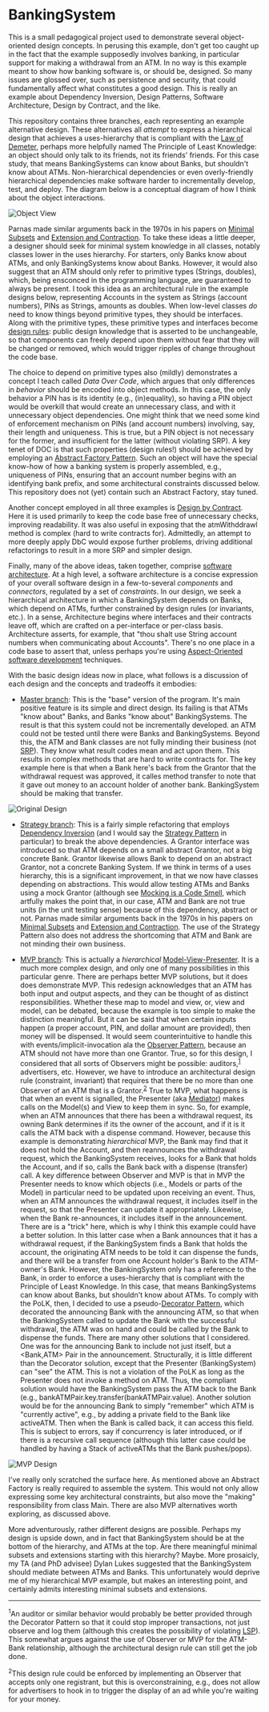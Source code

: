 # BankingSystem

This is a small pedagogical project used to demonstrate several object-oriented design concepts.  In perusing this example, don't get too caught up in the fact that the example supposedly involves banking, in particular support for making a withdrawal from an ATM.  In no way is this example meant to show how banking software is, or should be, designed.  So many issues are glossed over, such as persistence and security, that could fundamentally affect what constitutes a good design.  This is really an example about Dependency Inversion, Design Patterns, Software Architecture, Design by Contract, and the like.

This repository contains three branches, each representing an example alternative design.  These alternatives all _attempt_ to express a hierarchical design that achieves a uses-hierarchy that is compliant with the [Law of Demeter](https://en.wikipedia.org/wiki/Law_of_Demeter), perhaps more helpfully named The Principle of Least Knowledge: an object should only talk to its friends, not its friends' friends.  For this case study, that means BankingSystems can know about Banks, but shouldn't know about ATMs.  Non-hierarchical dependencies or even overly-friendly hierarchical dependencies make software harder to incrementally develop, test, and deploy.  The diagram below is a conceptual diagram of how I think about the object interactions.

![Object View](etc/images/ObjectView.png)

Parnas made similar arguments back in the 1970s in his papers on [Minimal Subsets](https://ieeexplore.ieee.org/document/1702387) and [Extension and Contraction](https://ieeexplore.ieee.org/document/1702607).  To take these ideas a little deeper, a designer should seek for minimal system knowledge in all classes, notably classes lower in the uses hierarchy.  For starters, only Banks know about ATMs, and only BankingSystems know about Banks.  However, it would also suggest that an ATM should only refer to primitive types (Strings, doubles), which, being ensconced in the programming language, are guaranteed to always be present.  I took this idea as an architectural rule in the example designs below, representing Accounts in the system as Strings (account numbers), PINs as Strings, amounts as doubles.  When low-level classes _do_ need to know things beyond primitive types, they should be interfaces.  Along with the primitive types, these primitive types and interfaces become [design rules](https://www.amazon.com/Design-Rules-Vol-Power-Modularity/dp/0262024667): public design knowledge that is asserted to be unchangeable, so that components can freely depend upon them without fear that they will be changed or removed, which would trigger ripples of change throughout the code base.

The choice to depend on primitive types also (mildly) demonstrates a concept I teach called _Data Over Code_, which argues that only differences in _behavior_ should be encoded into object methods.  In this case, the only behavior a PIN has is its identity (e.g., (in)equality), so having a PIN object would be overkill that would create an unnecessary class, and with it unnecessary object dependencies.  One might think that we need some kind of enforcement mechanism on PINs (and account numbers) involving, say, their length and uniqueness.  This is true, but a PIN object is not necessary for the former, and insufficient for the latter (without violating SRP).  A key tenet of DOC is that such properties (design rules!) should be achieved by employing an [Abstract Factory Pattern](https://en.wikipedia.org/wiki/Abstract_factory_pattern).  Such an object will have the special know-how of how a banking system is properly assembled, e.g., uniqueness of PINs, ensuring that an account number begins with an identifying bank prefix, and some architectural constraints discussed below.  This repository does not (yet) contain such an Abstract Factory, stay tuned.

Another concept employed in all three examples is [Design by Contract](https://ieeexplore.ieee.org/document/161279).  Here it is used primarily to keep the code base free of unnecessary checks, improving readability.  It was also useful in exposing that the atmWithddrawl method is complex (hard to write contracts for).  Admittedly, an attempt to more deeply apply DbC would expose further problems, driving additional refactorings to result in a more SRP and simpler design.

Finally, many of the above ideas, taken together, comprise [software architecture](http://www.cs.cmu.edu/afs/cs/project/able/www/paper_abstracts/intro_softarch.html).  At a high level, a software architecture is a concise expression of your overall software design in a few-to-several _components_ and _connectors_, regulated by a set of _constraints_.  In our design, we seek a hierarchical architecture in which a BankingSystem depends on Banks, which depend on ATMs, further constrained by design rules (or invariants, etc.).  In a sense, Architecture begins where interfaces and their contracts leave off, which are crafted on a per-interface or per-class basis.  Architecture asserts, for example, that "thou shalt use String account numbers when communicating about Accounts".  There's no one place in a code base to assert that, unless perhaps you're using [Aspect-Oriented software development](https://en.wikipedia.org/wiki/Aspect-oriented_programming) techniques.

With the basic design ideas now in place, what follows is a discussion of each design and the concepts and tradeoffs it embodies:

- [Master branch](https://github.com/wggster/BankingSystem): This is the "base" version of the program.  It's main positive feature is its simple and direct design.  Its failing is that ATMs "know about" Banks, and Banks "know about" BankingSystems.  The result is that this system could not be incrementally developed.  an ATM could not be tested until there were Banks and BankingSystems.  Beyond this, the ATM and Bank classes are not fully minding their business (not [SRP](https://en.wikipedia.org/wiki/Single-responsibility_principle)).  They know what result codes mean and act upon them.  This results in complex methods that are hard to write contracts for.  The key example here is that when a Bank here's back from the Grantor that the withdrawal request was approved, it calles method transfer to note that it gave out money to an account holder of another bank.  BankingSystem should be making that transfer.

![Original Design](etc/images/Original.png)

- [Strategy branch](https://github.com/wggster/BankingSystem/tree/strategy): This is a fairly simple refactoring that employs [Dependency Inversion](https://en.wikipedia.org/wiki/Dependency_inversion_principle) (and I would say the [Strategy Pattern](https://en.wikipedia.org/wiki/Strategy_pattern) in particular) to break the above dependencies.  A Grantor interface was introduced so that ATM depends on a small abstract Grantor, not a big concrete Bank.  Grantor likewise allows Bank to depend on an abstract Grantor, not a concrete Banking System.  If we think in terms of a uses hierarchy, this is a significant improvement, in that we now have classes depending on abstractions.  This would allow testing ATMs and Banks using a mock Grantor (although see [Mocking is a Code Smell](https://medium.com/javascript-scene/mocking-is-a-code-smell-944a70c90a6a), which artfully makes the point that, in our case, ATM and Bank are not true units (in the unit testing sense) because of this dependency, abstract or not.  Parnas made similar arguments back in the 1970s in his papers on [Minimal Subsets](https://ieeexplore.ieee.org/document/1702387) and [Extension and Contraction](https://ieeexplore.ieee.org/document/1702607).  The use of the Strategy Pattern also does not address the shortcoming that ATM and Bank are not minding their own business.

- [MVP branch](https://github.com/wggster/BankingSystem/tree/mvp): This is actually a _hierarchical_ [Model-View-Presenter](https://en.wikipedia.org/wiki/Model%E2%80%93view%E2%80%93presenter).  It is a much more complex design, and only one of many possibilities in this particular genre.  There are perhaps better MVP solutions, but it does does demonstrate MVP.  This redesign acknowledges that an ATM has both input and output aspects, and they can be thought of as distinct responsibilities.  Whether these map to model and view, or, view and model, can be debated, because the example is too simple to make the distinction meaningful.  But it can be said that when certain inputs happen (a proper account, PIN, and dollar amount are provided), then money will be dispensed.  It would seem counterintuitive to handle this with events/implicit-invocation ala the [Observer Pattern](https://en.wikipedia.org/wiki/Observer_pattern), because an ATM should not have more than one Grantor.  True, so for this design, I considered that all sorts of Observers might be possible: auditors,<sup>[1](#footnote1)</sup> advertisers, etc.  However, we have to introduce an architectural design rule (constraint, invariant) that requires that there be no more than one Observer of an ATM that is a Grantor.<sup>[2](#footnote2)</sup>  True to MVP, what happens is that when an event is signalled, the Presenter (aka [Mediator](https://en.wikipedia.org/wiki/Mediator_pattern)) makes calls on the Model(s) and View to keep them in sync.  So, for example, when an ATM announces that there has been a withdrawal request, its owning Bank determines if its the owner of the account, and if it is it calls the ATM back with a dispense command.  However, because this example is demonstrating _hierarchical_ MVP, the Bank may find that it does not hold the Account, and then reannounces the withdrawal request, which the BankingSystem receives, looks for a Bank that holds the Account, and if so, calls the Bank back with a dispense (transfer) call.  A key difference between Observer and MVP is that in MVP the Presenter needs to know which objects (i.e., Models or parts of the Model) in particular need to be updated upon receiving an event.  Thus, when an ATM announces the withdrawal request, it includes itself in the request, so that the Presenter can update it appropriately.  Likewise, when the Bank re-announces, it includes itself in the announcement.  There are is a "trick" here, which is why I think this example could have a better solution.  In this latter case when a Bank announces that it has a withdrawal request, if the BankingSystem finds a Bank that holds the account, the originating ATM needs to be told it can dispense the funds, and there will be a transfer from one Account holder's Bank to the ATM-owner's Bank.  However, the BankingSystem only has a reference to the Bank, in order to enforce a uses-hierarchy that is compliant with the Principle of Least Knowledge.  In this case, that means BankingSystems can know about Banks, but shouldn't know about ATMs.  To comply with the PoLK, then, I decided to use a pseudo-[Decorator Pattern](https://en.wikipedia.org/wiki/Decorator_pattern), which decorated the announcing Bank with the announcing ATM, so that when the BankingSystem called to update the Bank with the successful withdrawal, the ATM was on hand and could be called by the Bank to dispense the funds.  There are many other solutions that I considered.  One was for the announcing Bank to include not just itself, but a <Bank,ATM> Pair in the announcement.  Structurally, it is little different than the Decorator solution, except that the Presenter (BankingSystem) can "see" the ATM.  This is not a violation of the PoLK as long as the Presenter does not invoke a method on ATM.  Thus, the compliant solution would have the BankingSystem pass the ATM back to the Bank (e.g., bankATMPair.key.transfer(bankATMPair.value).  Another solution would be for the announcing Bank to simply "remember" which ATM is "currently active", e.g., by adding a private field to the Bank like activeATM.  Then when the Bank is called back, it can access this field.  This is subject to errors, say if concurrency is later introduced, or if there is a recursive call sequence (although this latter case could be handled by having a Stack of activeATMs that the Bank pushes/pops).

![MVP Design](etc/images/MVP.png)

I've really only scratched the surface here.  As mentioned above an Abstract Factory is really required to assemble the system.  This would not only allow expressing some key architectural constraints, but also move the "making" responsibility from class Main.  There are also MVP alternatives worth exploring, as discussed above.

More adventurously, rather different designs are possible.  Perhaps my design is upside down, and in fact that BankingSystem should be at the bottom of the hierarchy, and ATMs at the top.  Are there meaningful minimal subsets and extensions starting with this hierarchy?  Maybe.  More prosaicly, my TA (and PhD advisee) Dylan Lukes suggested that the BankingSystem should mediate between ATMs and Banks.  This unfortunately would deprive me of my hierarchical MVP example, but makes an interesting point, and certainly admits interesting minimal subsets and extensions.

_________________________________
<a name="footnote1"><sup>1</sup></a>An auditor or similar behavior would probably be better provided through the Decorator Pattern so that it could stop improper transactions, not just observe and log them (although this creates the possibility of violating [LSP](https://en.wikipedia.org/wiki/Liskov_substitution_principle)).  This somewhat argues against the use of Observer or MVP for the ATM-Bank relationship, although the architectural design rule can still get the job done.

<a name="footnote2"><sup>2</sup></a>This design rule could be enforced by implementing an Observer that accepts only one registrant, but this is overconstraining, e.g., does not allow for advertisers to hook in to trigger the display of an ad while you're waiting for your money.



